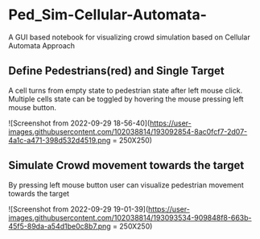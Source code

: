 # Ped_Sim-Cellular-Automata-
A GUI based notebook for visualizing crowd simulation based on Cellular Automata Approach

## Define Pedestrians(red) and Single Target
A cell turns from empty state to pedestrian state after left mouse click. Multiple cells state can be toggled by hovering the mouse pressing left mouse button.

![Screenshot from 2022-09-29 18-56-40](https://user-images.githubusercontent.com/102038814/193092854-8ac0fcf7-2d07-4a1c-a471-398d532d4519.png = 250X250)

## Simulate Crowd movement towards the target 
By pressing left mouse button user can visualize pedestrian movement towards the target 


![Screenshot from 2022-09-29 19-01-39](https://user-images.githubusercontent.com/102038814/193093534-909848f8-663b-45f5-89da-a54d1be0c8b7.png = 250X250)
